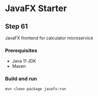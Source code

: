 # JavaFX Starter #

## Step 61

JavaFX frontend for calculator microservice

### Prerequisites
- Java 11 JDK
- Maven

### Build and run

```shell
mvn clean package javafx:run
```
